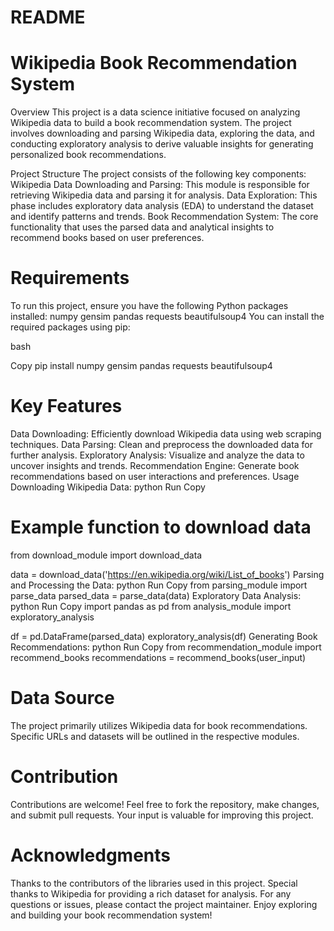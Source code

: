 # README
# Wikipedia Book Recommendation System
Overview
This project is a data science initiative focused on analyzing Wikipedia data to build a book recommendation system. The project involves downloading and parsing Wikipedia data, exploring the data, and conducting exploratory analysis to derive valuable insights for generating personalized book recommendations.

Project Structure
The project consists of the following key components:
Wikipedia Data Downloading and Parsing: This module is responsible for retrieving Wikipedia data and parsing it for analysis.
Data Exploration: This phase includes exploratory data analysis (EDA) to understand the dataset and identify patterns and trends.
Book Recommendation System: The core functionality that uses the parsed data and analytical insights to recommend books based on user preferences.
# Requirements
To run this project, ensure you have the following Python packages installed:
numpy
gensim
pandas
requests
beautifulsoup4
You can install the required packages using pip:

bash

Copy
pip install numpy gensim pandas requests beautifulsoup4
# Key Features
Data Downloading: Efficiently download Wikipedia data using web scraping techniques.
Data Parsing: Clean and preprocess the downloaded data for further analysis.
Exploratory Analysis: Visualize and analyze the data to uncover insights and trends.
Recommendation Engine: Generate book recommendations based on user interactions and preferences.
Usage
Downloading Wikipedia Data:
python
Run
Copy
# Example function to download data
from download_module import download_data

data = download_data('https://en.wikipedia.org/wiki/List_of_books')
Parsing and Processing the Data:
python
Run
Copy
from parsing_module import parse_data
parsed_data = parse_data(data)
Exploratory Data Analysis:
python
Run
Copy
import pandas as pd
from analysis_module import exploratory_analysis

df = pd.DataFrame(parsed_data)
exploratory_analysis(df)
Generating Book Recommendations:
python
Run
Copy
from recommendation_module import recommend_books
recommendations = recommend_books(user_input)
# Data Source
The project primarily utilizes Wikipedia data for book recommendations. Specific URLs and datasets will be outlined in the respective modules.

# Contribution
Contributions are welcome! 
Feel free to fork the repository, make changes, and submit pull requests. Your input is valuable for improving this project.

# Acknowledgments
Thanks to the contributors of the libraries used in this project.
Special thanks to Wikipedia for providing a rich dataset for analysis.
For any questions or issues, please contact the project maintainer. Enjoy exploring and building your book recommendation system!
